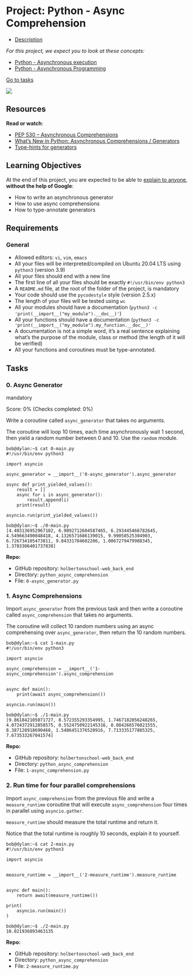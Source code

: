 
# Project: Python - Async Comprehension 
      
*   [Description](#description)

_For this project, we expect you to look at these concepts:_

*   [Python - Asynchronous execution](/concepts/1173)
*   [Python - Asynchronous Programming](/concepts/1174)

[Go to tasks](#)

![](https://s3.eu-west-3.amazonaws.com/hbtn.intranet/uploads/medias/2019/12/ee85b9f67c384e29525b.png?X-Amz-Algorithm=AWS4-HMAC-SHA256&X-Amz-Credential=AKIA4MYA5JM5DUTZGMZG%2F20250428%2Feu-west-3%2Fs3%2Faws4_request&X-Amz-Date=20250428T134123Z&X-Amz-Expires=86400&X-Amz-SignedHeaders=host&X-Amz-Signature=115358b9d47a73f6d7a4662a06de07252a1a4855843c7be176b204d22f12b531)

Resources
---------

**Read or watch**:

*   [PEP 530 – Asynchronous Comprehensions](/rltoken/UFCR8qW3nHmEDZZaHqXL7Q "PEP 530 -- Asynchronous Comprehensions")
*   [What’s New in Python: Asynchronous Comprehensions / Generators](/rltoken/PAGwxZUyVGBR8EMFGGNnGg "What’s New in Python: Asynchronous Comprehensions / Generators")
*   [Type-hints for generators](/rltoken/SAxOMI925qJrJVGmZ0JBNw "Type-hints for generators")

Learning Objectives
-------------------

At the end of this project, you are expected to be able to [explain to anyone](/rltoken/7bPmbDGSheZBV1GZtaNBXg "explain to anyone"), **without the help of Google**:

*   How to write an asynchronous generator
*   How to use async comprehensions
*   How to type-annotate generators

Requirements
------------

### General

*   Allowed editors: `vi`, `vim`, `emacs`
*   All your files will be interpreted/compiled on Ubuntu 20.04 LTS using `python3` (version 3.9)
*   All your files should end with a new line
*   The first line of all your files should be exactly `#!/usr/bin/env python3`
*   A `README.md` file, at the root of the folder of the project, is mandatory
*   Your code should use the `pycodestyle` style (version 2.5.x)
*   The length of your files will be tested using `wc`
*   All your modules should have a documentation (`python3 -c 'print(__import__("my_module").__doc__)'`)
*   All your functions should have a documentation (`python3 -c 'print(__import__("my_module").my_function.__doc__)'`
*   A documentation is not a simple word, it’s a real sentence explaining what’s the purpose of the module, class or method (the length of it will be verified)
*   All your functions and coroutines must be type-annotated.

Tasks
-----

### 0\. Async Generator

mandatory

Score: 0% (Checks completed: 0%)

Write a coroutine called `async_generator` that takes no arguments.

The coroutine will loop 10 times, each time asynchronously wait 1 second, then yield a random number between 0 and 10. Use the `random` module.

    bob@dylan:~$ cat 0-main.py
    #!/usr/bin/env python3
    
    import asyncio
    
    async_generator = __import__('0-async_generator').async_generator
    
    async def print_yielded_values():
        result = []
        async for i in async_generator():
            result.append(i)
        print(result)
    
    asyncio.run(print_yielded_values())
    
    bob@dylan:~$ ./0-main.py
    [4.403136952967102, 6.9092712604587465, 6.293445466782645, 4.549663490048418, 4.1326571686139015, 9.99058525304903, 6.726734105473811, 9.84331704602206, 1.0067279479988345, 1.3783306401737838]
    

**Repo:**

*   GitHub repository: `holbertonschool-web_back_end`
*   Directory: `python_async_comprehension`
*   File: `0-async_generator.py`


### 1\. Async Comprehensions

Import `async_generator` from the previous task and then write a coroutine called `async_comprehension` that takes no arguments.

The coroutine will collect 10 random numbers using an async comprehensing over `async_generator`, then return the 10 random numbers.

    bob@dylan:~$ cat 1-main.py
    #!/usr/bin/env python3
    
    import asyncio
    
    async_comprehension = __import__('1-async_comprehension').async_comprehension
    
    
    async def main():
        print(await async_comprehension())
    
    asyncio.run(main())
    
    bob@dylan:~$ ./1-main.py
    [9.861842105071727, 8.572355293354995, 1.7467182056248265, 4.0724372912858575, 0.5524750922145316, 8.084266576021555, 8.387128918690468, 1.5486451376520916, 7.713335177885325, 7.673533267041574]
    
    

**Repo:**

*   GitHub repository: `holbertonschool-web_back_end`
*   Directory: `python_async_comprehension`
*   File: `1-async_comprehension.py`


### 2\. Run time for four parallel comprehensions

Import `async_comprehension` from the previous file and write a `measure_runtime` coroutine that will execute `async_comprehension` four times in parallel using `asyncio.gather`.

`measure_runtime` should measure the total runtime and return it.

Notice that the total runtime is roughly 10 seconds, explain it to yourself.

    bob@dylan:~$ cat 2-main.py
    #!/usr/bin/env python3
    
    import asyncio
    
    
    measure_runtime = __import__('2-measure_runtime').measure_runtime
    
    
    async def main():
        return await(measure_runtime())
    
    print(
        asyncio.run(main())
    )
    
    bob@dylan:~$ ./2-main.py
    10.021936893463135
    
    

**Repo:**

*   GitHub repository: `holbertonschool-web_back_end`
*   Directory: `python_async_comprehension`
*   File: `2-measure_runtime.py`

